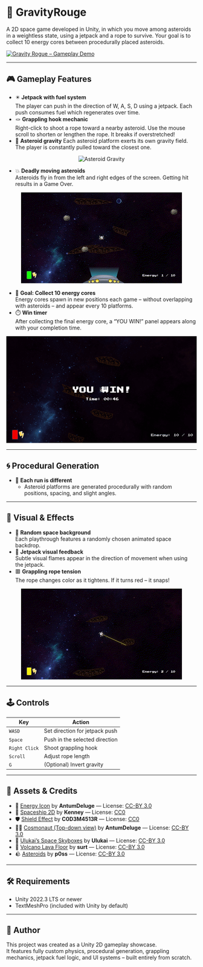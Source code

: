  # 🚀 GravityRouge
A 2D space game developed in Unity, in which you move among asteroids in a weightless state, using a jetpack and a rope to survive. Your goal is to collect 10 energy cores between procedurally placed asteroids.

[![Gravity Rogue – Gameplay Demo](https://img.youtube.com/vi/E2xUcSqLpls/maxresdefault.jpg)](https://youtu.be/E2xUcSqLpls)

---

## 🎮 Gameplay Features

- ✴️ **Jetpack with fuel system**  
  The player can push in the direction of W, A, S, D using a jetpack. Each push consumes fuel which regenerates over time.
- 🪢 **Grappling hook mechanic**  
  Right-click to shoot a rope toward a nearby asteroid. Use the mouse scroll to shorten or lengthen the rope. It breaks if overstretched!
- 🌌 **Asteroid gravity**
  Each asteroid platform exerts its own gravity field. The player is constantly pulled toward the closest one.
  
<p align="center">
  <img src="media/asteroidsgravity.gif" alt="Asteroid Gravity">
</p>

- 💥 **Deadly moving asteroids**  
  Asteroids fly in from the left and right edges of the screen. Getting hit results in a Game Over.

<p align="center">
  <img src="media/asteroidcollision.gif" alt="Asteroid Collision">
</p>
  
- 🎯 **Goal: Collect 10 energy cores**  
  Energy cores spawn in new positions each game – without overlapping with asteroids – and appear every 10 platforms.
- ⏱️ **Win timer**  
  After collecting the final energy core, a “YOU WIN!” panel appears along with your completion time.
  
![YOU WIN](media/youwin.png)

---

## 🌀 Procedural Generation

- 🔁 **Each run is different**
  - Asteroid platforms are generated procedurally with random positions, spacing, and slight angles.

---
  
## 🎨 Visual & Effects

- 🌠 **Random space background**  
  Each playthrough features a randomly chosen animated space backdrop.
- 🌈 **Jetpack visual feedback**  
  Subtle visual flames appear in the direction of movement when using the jetpack.
- 🟥 **Grappling rope tension**  
The rope changes color as it tightens. If it turns red – it snaps!

<p align="center">
  <img src="media/grapplehookdisconnect.gif" alt="Grappling Rope">
</p>

---

## 🕹️ Controls

| Key        | Action                                  |
|------------|------------------------------------------|
| `WASD`     | Set direction for jetpack push          |
| `Space`    | Push in the selected direction           |
| `Right Click` | Shoot grappling hook                |
| `Scroll`   | Adjust rope length                       |
| `G`        | (Optional) Invert gravity                |

---

## 🎨 Assets & Credits

- 🔋 [Energy Icon](https://opengameart.org/content/energy-icon) by **AntumDeluge** — License: [CC-BY 3.0](https://creativecommons.org/licenses/by/3.0/)
- 🚀 [Spaceship 2D](https://opengameart.org/content/spaceship-2d) by **Kenney** — License: [CC0](https://creativecommons.org/publicdomain/zero/1.0/)
- 🛡️ [Shield Effect](https://opengameart.org/content/shield-effect) by **C0D3M4513R** — License: [CC0](https://creativecommons.org/publicdomain/zero/1.0/)
- 👨‍🚀 [Cosmonaut (Top-down view)](https://opengameart.org/content/cosmonaut-top-down-view) by **AntumDeluge** — License: [CC-BY 3.0](https://creativecommons.org/licenses/by/3.0/)
- 🌌 [Ulukai’s Space Skyboxes](https://opengameart.org/content/ulukais-space-skyboxes) by **Ulukai** — License: [CC-BY 3.0](https://creativecommons.org/licenses/by/3.0/)
- 🌋 [Volcano Lava Floor](https://opengameart.org/content/volcano-lava-floor) by **surt** — License: [CC-BY 3.0](https://creativecommons.org/licenses/by/3.0/)
- 🪨 [Asteroids](https://opengameart.org/content/asteroids-0)
by **p0ss** — License: [CC-BY 3.0](https://creativecommons.org/licenses/by/3.0/)

---

## 🛠️ Requirements

- Unity 2022.3 LTS or newer
- TextMeshPro (included with Unity by default)

---

## 📌 Author

This project was created as a Unity 2D gameplay showcase.  
It features fully custom physics, procedural generation, grappling mechanics, jetpack fuel logic, and UI systems – built entirely from scratch.




